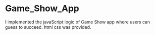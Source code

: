 # Game_Show_App
I implemented the javaScript logic of Game Show app where users can guess to succeed. html css was provided.

